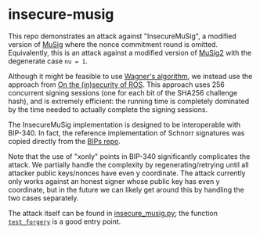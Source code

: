 # insecure-musig

This repo demonstrates an attack against "InsecureMuSig", a modified version of [MuSig](https://eprint.iacr.org/2018/068) where the nonce commitment round is omitted. Equivalently, this is an attack against a modified version of [MuSig2](https://eprint.iacr.org/2020/1261) with the degenerate case `nu = 1`.

Although it might be feasible to use [Wagner's algorithm](https://www.iacr.org/archive/crypto2002/24420288/24420288.pdf), we instead use the approach from [On the (in)security of ROS](https://eprint.iacr.org/2020/945). This approach uses 256 concurrent signing sessions (one for each bit of the SHA256 challenge hash), and is extremely efficient: the running time is completely dominated by the time needed to actually complete the signing sessions.

The InsecureMuSig implementation is designed to be interoperable with BIP-340. In fact, the reference implementation of Schnorr signatures was copied directly from the [BIPs repo](https://github.com/bitcoin/bips/blob/master/bip-0340/reference.py).

Note that the use of "xonly" points in BIP-340 significantly complicates the attack. We partially handle the complexity by regenerating/retrying until all attacker public keys/nonces have even y coordinate. The attack currently only works against an honest signer whose public key has even y coordinate, but in the future we can likely get around this by handling the two cases separately.

The attack itself can be found in [insecure_musig.py](insecure_musig.py); the function [`test_forgery`](https://github.com/robot-dreams/insecure-musig/blob/main/insecure_musig.py#L183) is a good entry point.

